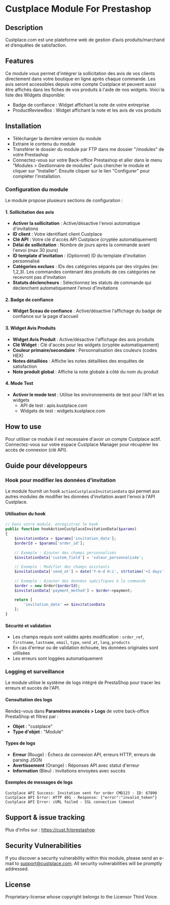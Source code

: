 # Custplace Module For Prestashop

## Description
Custplace.com est une plateforme web de gestion d’avis produits/marchand et d’enquêtes de satisfaction.

## Features
Ce module vous permet d'intégrer la sollicitation des avis de vos clients directement dans votre boutique en ligne après chaque commande. Les avis seront accessibles depuis votre compte Custplace et peuvent aussi être affichés dans les fiches de vos produits à l'aide de nos widgets. Voici la liste des Widgets disponible:

- Badge de confiance : Widget affichant la note de votre entreprise
- ProductReviewBox : Widget affichant la note et les avis de vos produits

## Installation
- Télécharger la dernière version du module
- Extraire le contenu du module
- Transférer le dossier du module par FTP dans me dossier "/modules" de votre Prestashop
- Connectez-vous sur votre Back-office Prestashop et aller dans le menu "Modules > Gestionnaire de modules" puis chercher le module et cliquer sur "Installer". Ensuite cliquer sur le lien "Configurer" pour compléter l'installation.

### Configuration du module

Le module propose plusieurs sections de configuration :

#### 1. Sollicitation des avis
- **Activer la sollicitation** : Active/désactive l'envoi automatique d'invitations
- **ID client** : Votre identifiant client Custplace
- **Clé API** : Votre clé d'accès API Custplace (cryptée automatiquement)
- **Délai de sollicitation** : Nombre de jours après la commande avant l'envoi (max 30 jours)
- **ID template d'invitation** : (Optionnel) ID du template d'invitation personnalisé
- **Catégories exclues** : IDs des catégories séparés par des virgules (ex: 1,2,3). Les commandes contenant des produits de ces catégories ne recevront pas d'invitation
- **Statuts déclencheurs** : Sélectionnez les statuts de commande qui déclenchent automatiquement l'envoi d'invitations

#### 2. Badge de confiance
- **Widget Sceau de confiance** : Active/désactive l'affichage du badge de confiance sur la page d'accueil

#### 3. Widget Avis Produits
- **Widget Avis Produit** : Active/désactive l'affichage des avis produits
- **Clé Widget** : Clé d'accès pour les widgets (cryptée automatiquement)
- **Couleur primaire/secondaire** : Personnalisation des couleurs (codes HEX)
- **Notes détaillées** : Affiche les notes détaillées des enquêtes de satisfaction
- **Note produit global** : Affiche la note globale à côté du nom du produit

#### 4. Mode Test
- **Activer le mode test** : Utilise les environnements de test pour l'API et les widgets
  - API de test : apis.kustplace.com
  - Widgets de test : widgets.kustplace.com

## How to use
Pour utiliser ce module il est necessaire d'avoir un compte Custplace actif.
Connectez-vous sur votre espace Custplace Manager pour récupérer les accès de connexion (clé API).

## Guide pour développeurs

### Hook pour modifier les données d'invitation

Le module fournit un hook `actionCustplaceInvitationData` qui permet aux autres modules de modifier les données d'invitation avant l'envoi à l'API Custplace.

#### Utilisation du hook

```php
// Dans votre module, enregistrez le hook
public function hookActionCustplaceInvitationData($params)
{
    $invitationData = $params['invitation_data'];
    $orderId = $params['order_id'];
    
    // Exemple : Ajouter des champs personnalisés
    $invitationData['custom_field'] = 'valeur_personnalisée';
    
    // Exemple : Modifier des champs existants
    $invitationData['send_at'] = date('Y-m-d H:i', strtotime('+2 days'));
    
    // Exemple : Ajouter des données spécifiques à la commande
    $order = new Order($orderId);
    $invitationData['payment_method'] = $order->payment;
    
    return [
        'invitation_data' => $invitationData
    ];
}
```

#### Sécurité et validation

- Les champs requis sont validés après modification : `order_ref`, `firstname`, `lastname`, `email`, `type`, `send_at`, `lang`, `products`
- En cas d'erreur ou de validation échouée, les données originales sont utilisées
- Les erreurs sont loggées automatiquement

### Logging et surveillance

Le module utilise le système de logs intégré de PrestaShop pour tracer les erreurs et succès de l'API.

#### Consultation des logs

Rendez-vous dans **Paramètres avancés > Logs** de votre back-office PrestaShop et filtrez par :
- **Objet** : "custplace"
- **Type d'objet** : "Module"

#### Types de logs

- **Erreur** (Rouge) : Échecs de connexion API, erreurs HTTP, erreurs de parsing JSON
- **Avertissement** (Orange) : Réponses API avec statut d'erreur
- **Information** (Bleu) : Invitations envoyées avec succès

#### Exemples de messages de logs

```
Custplace API Success: Invitation sent for order CMD123 - ID: 67890
Custplace API Error: HTTP 401 - Response: {"error":"invalid_token"}
Custplace API Error: cURL failed - SSL connection timeout
```

## Support & issue tracking
Plus d'infos sur : https://cust.fr/prestashop

## Security Vulnerabilities
If you discover a security vulnerability within this module, please send an e-mail to support@custplace.com. All security vulnerabilities will be promptly addressed.

## License
Proprietary-license whose copyright belongs to the Licensor Third Voice.

